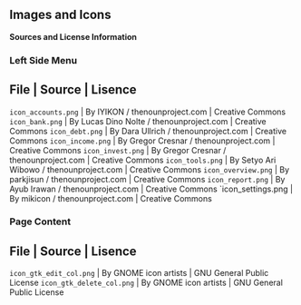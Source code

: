## Images and Icons

**Sources and License Information**

### Left Side Menu

File                 | Source                                   | Lisence
-----------------------------------------------------------------------------------
`icon_accounts.png`  | By IYIKON / thenounproject.com           | Creative Commons
`icon_bank.png`      | By Lucas Dino Nolte / thenounproject.com | Creative Commons
`icon_debt.png`      | By Dara Ullrich / thenounproject.com     | Creative Commons
`icon_income.png`    | By Gregor Cresnar / thenounproject.com   | Creative Commons
`icon_invest.png`    | By Gregor Cresnar / thenounproject.com   | Creative Commons
`icon_tools.png`     | By Setyo Ari Wibowo / thenounproject.com | Creative Commons
`icon_overview.png`  | By parkjisun / thenounproject.com        | Creative Commons
`icon_report.png`    | By Ayub Irawan / thenounproject.com      | Creative Commons
`icon_settings.png   | By mikicon / thenounproject.com          | Creative Commons

### Page Content

File                      | Source                | Lisence
-------------------------------------------------------------------------------
`icon_gtk_edit_col.png`   | By GNOME icon artists | GNU General Public License
`icon_gtk_delete_col.png` | By GNOME icon artists | GNU General Public License
